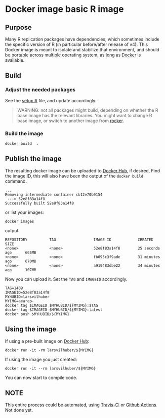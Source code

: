 # Docker image basic R image

## Purpose

Many R replication packages have dependencies, which sometimes include the specific version of R (in particular before/after release of v4).
This Docker image is meant to isolate and stabilize that environment, and should be portable across
multiple operating system, as long as [Docker](https://docker.com) is available.

## Build

### Adjust the needed packages

See the [setup.R](setup.R) file, and update accordingly.

> WARNING: not all packages might build, depending on whether the R base image has the relevant libraries. You might want to change R base image, or switch to another image from [rocker](https://hub.docker.com/u/rocker).

### Build the image

```
docker build  .
```

## Publish the image

The resulting docker image can be uploaded to [Docker Hub](https://hub.docker.com/), if desired, Find the image ID, this will also have been the output of the `docker build` command.

```
...
Removing intermediate container cb12e70b0154
 ---> 52e8f83a14f8
Successfully built 52e8f83a14f8
```

or list your images:

```
docker images 
```
output:
```
REPOSITORY          TAG                 IMAGE ID            CREATED             SIZE
<none>              <none>              52e8f83a14f8        25 seconds ago      665MB
<none>              <none>              fb095c3f9ade        31 minutes ago      670MB
<none>              <none>              a919483dbe22        34 minutes ago      107MB
```

Now you can upload it. Set the `TAG` and `IMAGEID` accordingly.

```
TAG=1409
IMAGEID=52e8f83a14f8
MYHUBID=larsvilhuber
MYIMG=aearep-
docker tag $IMAGEID $MYHUBID/${MYIMG}:$TAG
docker tag $IMAGEID $MYHUBID/${MYIMG}:latest
docker push $MYHUBID/${MYIMG}
```

## Using the image

If using a pre-built image on [Docker Hub](https://hub.docker.com/repository/docker/larsvilhuber/):

```
docker run -it -rm larsvilhuber/${MYIMG}
```

If using the image you just created:

```
docker run -it --rm larsvilhuber/${MYIMG}
```

You can now start to compile code.

## NOTE

This entire process could be automated, using [Travis-CI](https://docs.travis-ci.com/user/docker/#pushing-a-docker-image-to-a-registry) or [Github Actions](https://github.com/marketplace/actions/build-and-push-docker-images). Not done yet.
